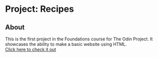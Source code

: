 # Project: Recipes

## About

This is the first project in the Foundations course for The Odin Project. It showcases the ability to make a basic website using HTML.
<br>
[Click here to check it out](https://rafaelcestti.github.io/odin-recipes)
